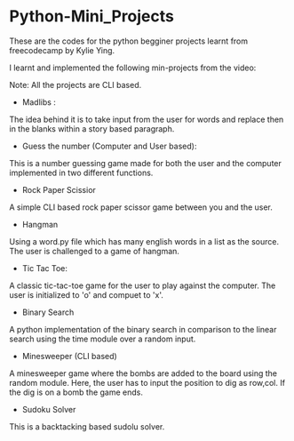 # Python-Mini_Projects
 These are the codes for the python begginer projects learnt from freecodecamp by Kylie Ying.

I learnt and implemented the following min-projects from the video:

Note: All the projects are CLI based.

- Madlibs : 

The idea behind it is to take input from the user for words and replace then in the blanks within a story based paragraph.

- Guess the number (Computer and User based):

This is a number guessing game made for both the user and the computer implemented in two different functions. 

- Rock Paper Scissior

A simple CLI based rock paper scissor game between you and the user.

- Hangman

Using a word.py file which has many english words in a list as the source. The user is challenged to a game of hangman.

- Tic Tac Toe:

A classic tic-tac-toe game for the user to play against the computer. The user is initialized to 'o' and compuet to 'x'.

- Binary Search

A python implementation of the binary search in comparison to the linear search using the time module over a random input.

- Minesweeper (CLI based)

A minesweeper game where the bombs are added to the board using the random module. Here, the user has to input the position to dig as row,col. If the dig is on a bomb the game ends.


- Sudoku Solver

This is a backtacking based sudolu solver.